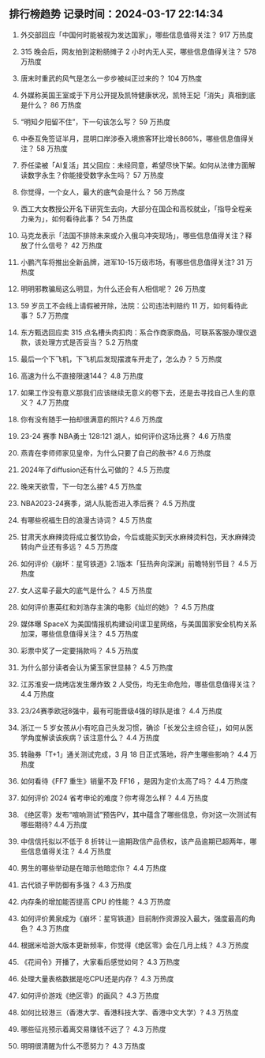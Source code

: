 
## 排行榜趋势 记录时间：2024-03-17 22:14:34
  
  1. 外交部回应「中国何时能被视为发达国家」，哪些信息值得关注？ 917 万热度
    
  2. 315 晚会后，网友拍到淀粉肠摊子 2 小时内无人买，哪些信息值得关注？ 578 万热度
    
  3. 唐末时重武的风气是怎么一步步被纠正过来的？ 104 万热度
    
  4. 外媒称英国王室或于下月公开提及凯特健康状况，凯特王妃「消失」真相到底是什么？ 86 万热度
    
  5. “明知夕阳留不住”，下一句该怎么写？ 59 万热度
    
  6. 中泰互免签证半月，昆明口岸涉泰入境旅客环比增长866%，哪些信息值得关注？ 58 万热度
    
  7. 乔任梁被「AI复活」其父回应：未经同意，希望尽快下架。如何从法律方面解读数字永生？你能接受数字永生吗？ 57 万热度
    
  8. 你觉得，一个女人，最大的底气会是什么？ 56 万热度
    
  9. 西工大女教授公开名下研究生去向，大部分在国企和高校就业，「指导全程亲力亲为」，如何看待此事？ 54 万热度
    
  10. 马克龙表示「法国不排除未来或介入俄乌冲突现场」，哪些信息值得关注？释放了什么信号？ 42 万热度
    
  11. 小鹏汽车将推出全新品牌，进军10-15万级市场，有哪些信息值得关注? 31 万热度
    
  12. 明明邪教骗局这么明显，为什么还会有人相信呢？ 26 万热度
    
  13. 59 岁员工不会线上请假被开除，法院：公司违法判赔约 11 万，如何看待此事？ 5.7 万热度
    
  14. 东方甄选回应卖 315 点名槽头肉扣肉：系合作商家商品，可联系客服办理仅退款，该处理方式是否妥当？ 5.2 万热度
    
  15. 最后一个下飞机，下飞机后发现摆渡车开走了，怎么办？ 5 万热度
    
  16. 高速为什么不直接限速144？ 4.8 万热度
    
  17. 如果工作没有意义那我们应该继续无意义的卷下去，还是去寻找自己人生的意义？ 4.7 万热度
    
  18. 你有没有随手一拍却很满意的照片? 4.6 万热度
    
  19. 23-24 赛季 NBA勇士 128:121 湖人，如何评价这场比赛？ 4.6 万热度
    
  20. 燕青在李师师家见皇帝，为什么只要了自己的赦书? 4.6 万热度
    
  21. 2024年了diffusion还有什么可做的？ 4.5 万热度
    
  22. 晚来天欲雪，下一句怎么接? 4.5 万热度
    
  23. NBA2023-24赛季，湖人队能否进入季后赛？ 4.5 万热度
    
  24. 有哪些祝福生日的浪漫古诗词？ 4.5 万热度
    
  25. 甘肃天水麻辣烫将成立餐饮协会，今后或能买到天水麻辣烫料包，天水麻辣烫转向产业还有多远？ 4.5 万热度
    
  26. 如何评价《崩坏：星穹铁道》2.1版本「狂热奔向深渊」前瞻特别节目？ 4.5 万热度
    
  27. 女人这辈子最大的底气是什么？ 4.5 万热度
    
  28. 如何评价惠英红和刘浩存主演的电影《灿烂的她》？ 4.5 万热度
    
  29. 媒体曝 SpaceX 为美国情报机构建设间谍卫星网络，与美国国家安全机构关系加深，哪些信息值得关注？ 4.5 万热度
    
  30. 彩票中奖了一定要捐款吗？ 4.5 万热度
    
  31. 为什么部分读者会认为黛玉家世显赫？ 4.5 万热度
    
  32. 江苏淮安一烧烤店发生爆炸致 2 人受伤，均无生命危险，哪些信息值得关注？ 4.4 万热度
    
  33. 23/24赛季欧冠8强中，最有可能晋级4强的球队是谁？ 4.4 万热度
    
  34. 浙江一 5 岁女孩从小有吃自己头发习惯，确诊「长发公主综合征」，如何从医学角度解读该疾病？该注意什么？ 4.4 万热度
    
  35. 转融券「T+1」通关测试完成，3 月 18 日正式落地，将产生哪些影响？ 4.4 万热度
    
  36. 如何看待《FF7 重生》销量不及 FF16 ，是因为定价太高了吗？ 4.4 万热度
    
  37. 如何评价 2024 省考申论的难度？你考得怎么样？ 4.4 万热度
    
  38. 《绝区零》发布“喧响测试”预告PV，其中蕴含了哪些信息，你对这一次测试有哪些期待? 4.4 万热度
    
  39. 中信信托拟以不低于 8 折转让一逾期政信产品债权，该产品逾期已超两年，哪些信息值得关注？ 4.4 万热度
    
  40. 男生的哪些举动是在暗示他暗恋你？ 4.4 万热度
    
  41. 古代锁子甲防御有多强？ 4.3 万热度
    
  42. 内存条的增加能否提高 CPU 的性能？ 4.3 万热度
    
  43. 如何评价黄泉成为《崩坏：星穹铁道》目前制作资源投入最大，强度最高的角色？ 4.3 万热度
    
  44. 根据米哈游大版本更新频率，你觉得《绝区零》会在几月上线？ 4.3 万热度
    
  45. 《花间令》开播了，大家看后感觉如何？ 4.3 万热度
    
  46. 处理大量表格数据是吃CPU还是内存？ 4.3 万热度
    
  47. 如何评价游戏《绝区零》的画风？ 4.3 万热度
    
  48. 如何比较港三（香港大学、香港科技大学、香港中文大学）? 4.3 万热度
    
  49. 哪些征兆预示着离交易赚钱不远了？ 4.3 万热度
    
  50. 明明很清醒为什么不愿努力？ 4.3 万热度
    